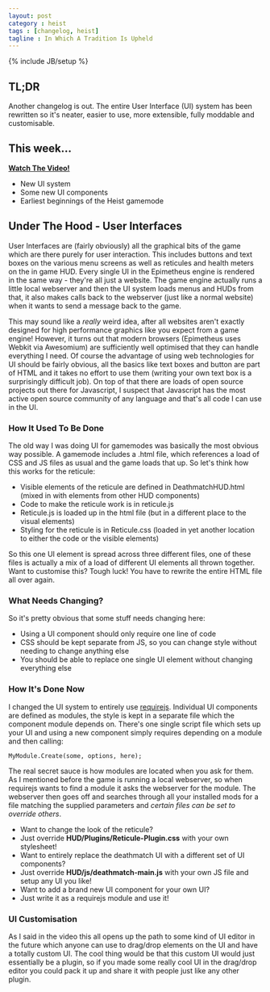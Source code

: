 ```yaml
---
layout: post
category : heist
tags : [changelog, heist]
tagline : In Which A Tradition Is Upheld
---
```

{% include JB/setup %}


## TL;DR

Another changelog is out. The entire User Interface (UI) system has been rewritten so it's neater, easier to use, more extensible, fully moddable and customisable.

## This week...

[**Watch The Video!**](http://youtu.be/VcK_x2cOicM)

- New UI system
- Some new UI components
- Earliest beginnings of the Heist gamemode

## Under The Hood - User Interfaces

User Interfaces are (fairly obviously) all the graphical bits of the game which are there purely for user interaction. This includes buttons and text boxes on the various menu screens as well as reticules and health meters on the in game HUD. Every single UI in the Epimetheus engine is rendered in the same way - they're all just a website. The game engine actually runs a little local webserver and then the UI system loads menus and HUDs from that, it also makes calls back to the webserver (just like a normal website) when it wants to send a message back to the game.

This may sound like a *really* weird idea, after all websites aren't exactly designed for high performance graphics like you expect from a game engine! However, it turns out that modern browsers (Epimetheus uses Webkit via Awesomium) are sufficiently well optimised that they can handle everything I need. Of course the advantage of using web technologies for UI should be fairly obvious, all the basics like text boxes and button are part of HTML and it takes no effort to use them (writing your own text box is a surprisingly difficult job). On top of that there are loads of open source projects out there for Javascript, I suspect that Javascript has the most active open source community of any language and that's all code I can use in the UI.

### How It Used To Be Done

The old way I was doing UI for gamemodes was basically the most obvious way possible. A gamemode includes a .html file, which references a load of CSS and JS files as usual and the game loads that up. So let's think how this works for the reticule:

 - Visible elements of the reticule are defined in DeathmatchHUD.html (mixed in with elements from other HUD components)
 - Code to make the reticule work is in reticule.js
 - Reticule.js is loaded up in the html file (but in a different place to the visual elements)
 - Styling for the reticule is in Reticule.css (loaded in yet another location to either the code or the visible elements)
 
So this one UI element is spread across three different files, one of these files is actually a mix of a load of different UI elements all thrown together. Want to customise this? Tough luck! You have to rewrite the entire HTML file all over again.
 
### What Needs Changing?
 
So it's pretty obvious that some stuff needs changing here:
 - Using a UI component should only require one line of code
 - CSS should be kept separate from JS, so you can change style without needing to change anything else
 - You should be able to replace one single UI element without changing everything else
 
### How It's Done Now
 
I changed the UI system to entirely use [requirejs](http://requirejs.org/). Individual UI components are defined as modules, the style is kept in a separate file which the component module depends on. There's one single script file which sets up your UI and using a new component simply requires depending on a module and then calling:
 
    MyModule.Create(some, options, here);
    
The real secret sauce is how modules are located when you ask for them. As I mentioned before the game is running a local webserver, so when requirejs wants to find a module it asks the webserver for the module. The webserver then goes off and searches through all your installed mods for a file matching the supplied parameters and *certain files can be set to override others*.

 - Want to change the look of the reticule?
  - Just override **HUD/Plugins/Reticule-Plugin.css** with your own stylesheet!
 - Want to entirely replace the deathmatch UI with a different set of UI components?
  - Just override **HUD/js/deathmatch-main.js** with your own JS file and setup any UI you like!
 - Want to add a brand new UI component for your own UI?
  - Just write it as a requirejs module and use it!
  
### UI Customisation
 
As I said in the video this all opens up the path to some kind of UI editor in the future which anyone can use to drag/drop elements on the UI and have a totally custom UI. The cool thing would be that this custom UI would just essentially be a plugin, so if you made some really cool UI in the drag/drop editor you could pack it up and share it with people just like any other plugin.